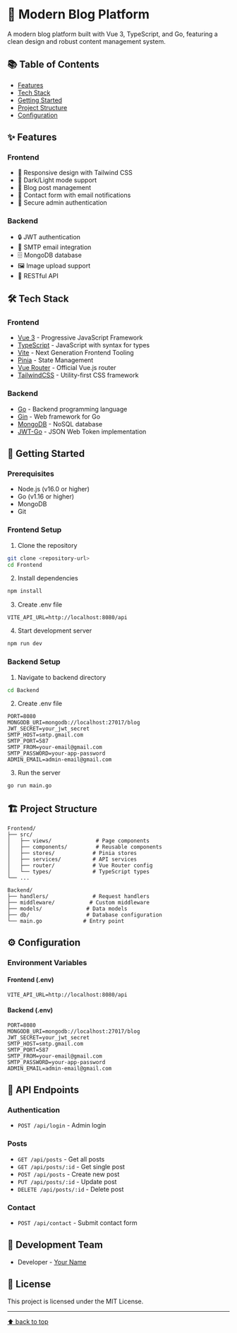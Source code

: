 # 🚀 Modern Blog Platform

A modern blog platform built with Vue 3, TypeScript, and Go, featuring a clean design and robust content management system.

## 📚 Table of Contents
- [Features](#-features)
- [Tech Stack](#-tech-stack)
- [Getting Started](#-getting-started)
- [Project Structure](#-project-structure)
- [Configuration](#-configuration)

## ✨ Features

### Frontend
- 📱 Responsive design with Tailwind CSS
- 🌙 Dark/Light mode support
- 📝 Blog post management
- 📧 Contact form with email notifications
- 🔐 Secure admin authentication

### Backend
- 🔒 JWT authentication
- 📨 SMTP email integration
- 🗄️ MongoDB database
- 🖼️ Image upload support
- 🔄 RESTful API

## 🛠️ Tech Stack

### Frontend
- [Vue 3](https://vuejs.org/) - Progressive JavaScript Framework
- [TypeScript](https://www.typescriptlang.org/) - JavaScript with syntax for types
- [Vite](https://vitejs.dev/) - Next Generation Frontend Tooling
- [Pinia](https://pinia.vuejs.org/) - State Management
- [Vue Router](https://router.vuejs.org/) - Official Vue.js router
- [TailwindCSS](https://tailwindcss.com/) - Utility-first CSS framework

### Backend
- [Go](https://golang.org/) - Backend programming language
- [Gin](https://gin-gonic.com/) - Web framework for Go
- [MongoDB](https://www.mongodb.com/) - NoSQL database
- [JWT-Go](https://github.com/golang-jwt/jwt) - JSON Web Token implementation

## 🚀 Getting Started

### Prerequisites
- Node.js (v16.0 or higher)
- Go (v1.16 or higher)
- MongoDB
- Git

### Frontend Setup

1. Clone the repository
```bash
git clone <repository-url>
cd Frontend
```

2. Install dependencies
```bash
npm install
```

3. Create .env file
```env
VITE_API_URL=http://localhost:8080/api
```

4. Start development server
```bash
npm run dev
```

### Backend Setup

1. Navigate to backend directory
```bash
cd Backend
```

2. Create .env file
```env
PORT=8080
MONGODB_URI=mongodb://localhost:27017/blog
JWT_SECRET=your_jwt_secret
SMTP_HOST=smtp.gmail.com
SMTP_PORT=587
SMTP_FROM=your-email@gmail.com
SMTP_PASSWORD=your-app-password
ADMIN_EMAIL=admin-email@gmail.com
```

3. Run the server
```bash
go run main.go
```

## 🏗️ Project Structure

```
Frontend/
├── src/
│   ├── views/              # Page components
│   ├── components/         # Reusable components
│   ├── stores/            # Pinia stores
│   ├── services/          # API services
│   ├── router/            # Vue Router config
│   └── types/             # TypeScript types
└── ...

Backend/
├── handlers/              # Request handlers
├── middleware/           # Custom middleware
├── models/              # Data models
├── db/                  # Database configuration
└── main.go             # Entry point
```

## ⚙️ Configuration

### Environment Variables

#### Frontend (.env)
```env
VITE_API_URL=http://localhost:8080/api
```

#### Backend (.env)
```env
PORT=8080
MONGODB_URI=mongodb://localhost:27017/blog
JWT_SECRET=your_jwt_secret
SMTP_HOST=smtp.gmail.com
SMTP_PORT=587
SMTP_FROM=your-email@gmail.com
SMTP_PASSWORD=your-app-password
ADMIN_EMAIL=admin-email@gmail.com
```

## 📝 API Endpoints

### Authentication
- `POST /api/login` - Admin login

### Posts
- `GET /api/posts` - Get all posts
- `GET /api/posts/:id` - Get single post
- `POST /api/posts` - Create new post
- `PUT /api/posts/:id` - Update post
- `DELETE /api/posts/:id` - Delete post

### Contact
- `POST /api/contact` - Submit contact form

## 👥 Development Team

- Developer - [Your Name](https://github.com/yourusername)

## 📄 License

This project is licensed under the MIT License.

---

[⬆ back to top](#-table-of-contents)
